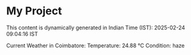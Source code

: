 # My Project

This content is dynamically generated in Indian Time (IST): 2025-02-24 09:04:16 IST


Current Weather in Coimbatore:
Temperature: 24.88 °C
Condition: haze
